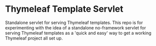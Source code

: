 
Thymeleaf Template Servlet
==========================

Standalone servlet for serving Thymeleaf templates.  This repo is for
experimenting with the idea of a standalone no-framework servlet for serving
Thymeleaf templates as a 'quick and easy' way to get a working Thymeleaf project
all set up.
